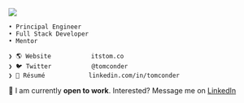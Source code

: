 <p><a href="https://skillicons.dev">
<img src="https://go-skill-icons.vercel.app/api/icons?i=angular,ansible,aws,azure,babel,bash,bootstrap,bsd,c,clion,cloudflare,cmake,cpp,css,docker,duckdb,dynamodb,fastapi,figma,flask,git,github,githubactions,gitlab,golang,html,huggingface,idea,java,jenkins,jest,js,jupyter,kaggle,kotlin,kubernetes,langchain,linux,lua,mongodb,mysql,nginx,nodejs,npm,ollama,postgres,py,react,redis,redux,rust,s3,sass,spring,sqlite,terraform,typescript,vite,vitest,vscode&perline=20" />
</a></p>

```
• Principal Engineer
• Full Stack Developer 
• Mentor

❯ 🌎 Website           itstom.co
❯ 🐦 Twitter           @tomconder
❯ 👔 Résumé            linkedin.com/in/tomconder
```

🌱 I am currently **open to work**. Interested? Message me on [LinkedIn](https://linkedin.com/in/tomconder)

